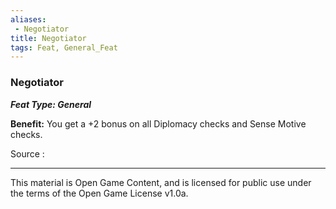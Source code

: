 ```yaml
---
aliases:
 - Negotiator
title: Negotiator
tags: Feat, General_Feat
---
```

### Negotiator 
***Feat Type: General***

**Benefit:** You get a +2 bonus on all Diplomacy checks and Sense Motive
checks.


Source :

---

This material is Open Game Content, and is licensed for public use under the terms of the Open Game License v1.0a.
